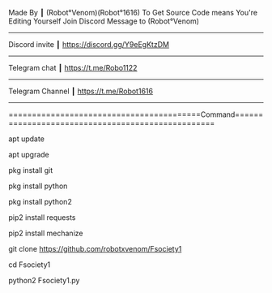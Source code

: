 Made By ┃ (Robot°Venom)(Robot°1616) To Get Source Code means You're Editing Yourself Join Discord Message to (Robot°Venom)

--------------------------------------------------------------------------------------------------

Discord invite ┃ https://discord.gg/Y9eEgKtzDM

--------------------------------------------------------------------------------------------------

Telegram chat ┃ https://t.me/Robo1122 

--------------------------------------------------------------------------------------------------

Telegram Channel ┃ https://t.me/Robot1616 

--------------------------------------------------------------------------------------------------
=========================================Command==================================================

apt update

apt upgrade

pkg install git 

pkg install python

pkg install python2

pip2 install requests

pip2 install mechanize

git clone https://github.com/robotxvenom/Fsociety1

cd Fsociety1

python2 Fsociety1.py
